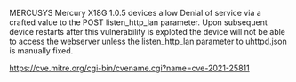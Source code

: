 MERCUSYS Mercury X18G 1.0.5 devices allow Denial of service via a crafted value to the POST listen_http_lan parameter. Upon subsequent device restarts after this vulnerability is exploted the device will not be able to access the webserver unless the listen_http_lan parameter to uhttpd.json is manually fixed.

https://cve.mitre.org/cgi-bin/cvename.cgi?name=cve-2021-25811
